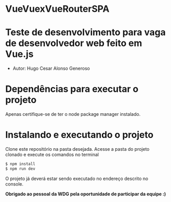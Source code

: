 # VueVuexVueRouterSPA
# Teste de desenvolvimento para vaga de desenvolvedor web feito em Vue.js
- Autor: Hugo Cesar Alonso Generoso

# Dependências para executar o projeto
  Apenas certifique-se de ter o node package manager instalado.
 
# Instalando e executando o projeto
Clone este repositório na pasta desejada.
Acesse a pasta do projeto clonado e execute os comandos no terminal
```sh
$ npm install
$ npm run dev
```
O projeto já deverá estar sendo executado no endereço descrito no console.

**Obrigado ao pessoal da WDG pela oportunidade de participar da equipe :)**

